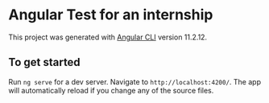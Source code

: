 # Angular Test for an internship

This project was generated with [Angular CLI](https://github.com/angular/angular-cli) version 11.2.12.

## To get started

Run `ng serve` for a dev server. Navigate to `http://localhost:4200/`. The app will automatically reload if you change any of the source files.
